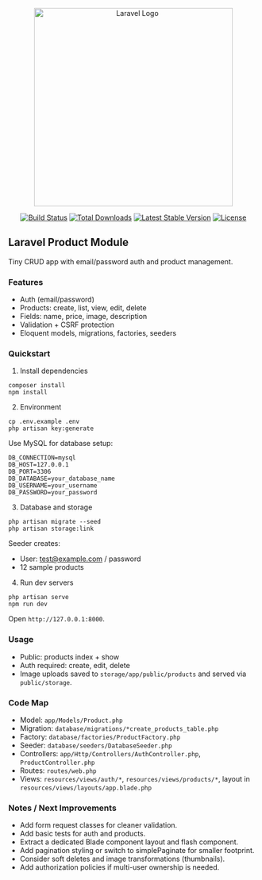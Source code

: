 <p align="center"><a href="https://laravel.com" target="_blank"><img src="https://raw.githubusercontent.com/laravel/art/master/logo-lockup/5%20SVG/2%20CMYK/1%20Full%20Color/laravel-logolockup-cmyk-red.svg" width="400" alt="Laravel Logo"></a></p>

<p align="center">
<a href="https://github.com/laravel/framework/actions"><img src="https://github.com/laravel/framework/workflows/tests/badge.svg" alt="Build Status"></a>
<a href="https://packagist.org/packages/laravel/framework"><img src="https://img.shields.io/packagist/dt/laravel/framework" alt="Total Downloads"></a>
<a href="https://packagist.org/packages/laravel/framework"><img src="https://img.shields.io/packagist/v/laravel/framework" alt="Latest Stable Version"></a>
<a href="https://packagist.org/packages/laravel/framework"><img src="https://img.shields.io/packagist/l/laravel/framework" alt="License"></a>
</p>

## Laravel Product Module

Tiny CRUD app with email/password auth and product management.

### Features
- Auth (email/password)
- Products: create, list, view, edit, delete
- Fields: name, price, image, description
- Validation + CSRF protection
- Eloquent models, migrations, factories, seeders

### Quickstart

1) Install dependencies
```
composer install
npm install
```

2) Environment
```
cp .env.example .env
php artisan key:generate
```

Use MySQL for database setup:
```
DB_CONNECTION=mysql
DB_HOST=127.0.0.1
DB_PORT=3306
DB_DATABASE=your_database_name
DB_USERNAME=your_username
DB_PASSWORD=your_password
```

3) Database and storage
```
php artisan migrate --seed
php artisan storage:link
```

Seeder creates:
- User: test@example.com / password
- 12 sample products

4) Run dev servers
```
php artisan serve
npm run dev
```

Open `http://127.0.0.1:8000`.

### Usage
- Public: products index + show
- Auth required: create, edit, delete
- Image uploads saved to `storage/app/public/products` and served via `public/storage`.

### Code Map
- Model: `app/Models/Product.php`
- Migration: `database/migrations/*create_products_table.php`
- Factory: `database/factories/ProductFactory.php`
- Seeder: `database/seeders/DatabaseSeeder.php`
- Controllers: `app/Http/Controllers/AuthController.php`, `ProductController.php`
- Routes: `routes/web.php`
- Views: `resources/views/auth/*`, `resources/views/products/*`, layout in `resources/views/layouts/app.blade.php`

### Notes / Next Improvements
- Add form request classes for cleaner validation.
- Add basic tests for auth and products.
- Extract a dedicated Blade component layout and flash component.
- Add pagination styling or switch to simplePaginate for smaller footprint.
- Consider soft deletes and image transformations (thumbnails).
- Add authorization policies if multi-user ownership is needed.
